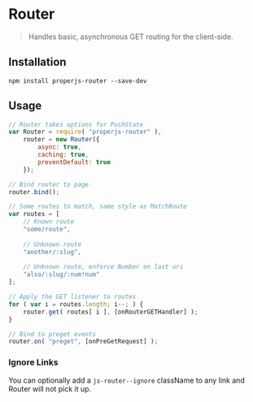 Router
======

> Handles basic, asynchronous GET routing for the client-side.



## Installation
```shell
npm install properjs-router --save-dev
```


## Usage
```javascript
// Router takes options for PushState
var Router = require( "properjs-router" ),
    router = new Router({
        async: true,
        caching: true,
        preventDefault: true
    });

// Bind router to page
router.bind();

// Some routes to match, same style as MatchRoute
var routes = [
    // Known route
    "some/route",
    
    // Unknown route
    "another/:slug",
    
    // Unknown route, enforce Number on last uri
    "also/:slug/:num!num"
];

// Apply the GET listener to routes
for ( var i = routes.length; i--; ) {
    router.get( routes[ i ], [onRouterGETHandler] );
}

// Bind to preget events
router.on( "preget", [onPreGetRequest] );
```


### Ignore Links
You can optionally add a `js-router--ignore` className to any link and Router will not pick it up.